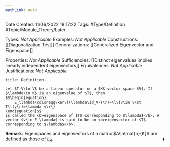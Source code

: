 ```yaml
---
mathLink: auto
---
```


<div class="topSpace"></div>

Date Created: 11/06/2022 18:17:22
Tags: #Type/Definition #Topic/Module_Theory/Later

Types: <i>Not Applicable</i>
Examples: <i>Not Applicable</i>
Constructions: [[Diagonalization Test]]
Generalizations: [[Generalized Eigenvector and Eigenspace]]

Properties: <i>Not Applicable</i>
Sufficiencies: [[Distinct eigenvalues implies linearly independent eigenvectors]]
Equivalences: <i>Not Applicable</i>
Justifications: <i>Not Applicable</i>

``` ad-Definition
title: Definition.

Let $T:V\to V$ be a linear operator on a $K$-vector space $V$. If $\lambda\in K$ is an eigenvalue of $T$, then
$$\begin{equation}
    E_\lambda\coloneqq\ker\l(\lambda\id_V-T\r)=\l\{v\in V\st T\l(v\r)=\lambda v\r\}
\end{equation}$$
is called the <b>eigenspace of $T$ corresponding to $\lambda$</b>. A vector $v\in E_\lambda$ is said to be an <b>eigenvector of $T$ corresponding to $\lambda$</b>.

```

<b>Remark.</b> Eigenspaces and eigenvectors of a matrix $A\in\mat{n}{K}$ are defined as those of $L_A$.<span style="float:right;">$\blacklozenge$</span>
